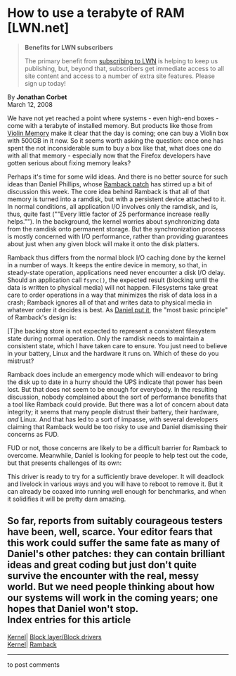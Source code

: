 # How to use a terabyte of RAM [LWN.net]

> **Benefits for LWN subscribers**
> 
> The primary benefit from [subscribing to LWN](/Promo/nst-nag5/subscribe) is helping to keep us publishing, but, beyond that, subscribers get immediate access to all site content and access to a number of extra site features. Please sign up today! 

By **Jonathan Corbet**  
March 12, 2008 

We have not yet reached a point where systems - even high-end boxes - come with a terabyte of installed memory. But products like those from [Violin Memory](http://www.violin-memory.com/) make it clear that the day is coming; one can buy a Violin box with 500GB in it now. So it seems worth asking the question: once one has spent the not inconsiderable sum to buy a box like that, what does one do with all that memory - especially now that the Firefox developers have gotten serious about fixing memory leaks? 

Perhaps it's time for some wild ideas. And there is no better source for such ideas than Daniel Phillips, whose [Ramback patch](http://lwn.net/Articles/272534/) has stirred up a bit of discussion this week. The core idea behind Ramback is that all of that memory is turned into a ramdisk, but with a persistent device attached to it. In normal conditions, all application I/O involves only the ramdisk, and is, thus, quite fast (""Every little factor of 25 performance increase really helps.""). In the background, the kernel worries about synchronizing data from the ramdisk onto permanent storage. But the synchronization process is mostly concerned with I/O performance, rather than providing guarantees about just when any given block will make it onto the disk platters. 

Ramback thus differs from the normal block I/O caching done by the kernel in a number of ways. It keeps the entire device in memory, so that, in steady-state operation, applications need never encounter a disk I/O delay. Should an application call `fsync()`, the expected result (blocking until the data is written to physical media) will not happen. Filesystems take great care to order operations in a way that minimizes the risk of data loss in a crash; Ramback ignores all of that and writes data to physical media in whatever order it decides is best. As [Daniel put it](/Articles/273032/), the "most basic principle" of Ramback's design is: 

[T]he backing store is not expected to represent a consistent filesystem state during normal operation. Only the ramdisk needs to maintain a consistent state, which I have taken care to ensure. You just need to believe in your battery, Linux and the hardware it runs on. Which of these do you mistrust? 

Ramback does include an emergency mode which will endeavor to bring the disk up to date in a hurry should the UPS indicate that power has been lost. But that does not seem to be enough for everybody. In the resulting discussion, nobody complained about the sort of performance benefits that a tool like Ramback could provide. But there was a lot of concern about data integrity; it seems that many people distrust their battery, their hardware, _and_ Linux. And that has led to a sort of impasse, with several developers claiming that Ramback would be too risky to use and Daniel dismissing their concerns as FUD. 

FUD or not, those concerns are likely to be a difficult barrier for Ramback to overcome. Meanwhile, Daniel is looking for people to help test out the code, but that presents challenges of its own: 

This driver is ready to try for a sufficiently brave developer. It will deadlock and livelock in various ways and you will have to reboot to remove it. But it can already be coaxed into running well enough for benchmarks, and when it solidifies it will be pretty darn amazing. 

So far, reports from suitably courageous testers have been, well, scarce. Your editor fears that this work could suffer the same fate as many of Daniel's other patches: they can contain brilliant ideas and great coding but just don't quite survive the encounter with the real, messy world. But we need people thinking about how our systems will work in the coming years; one hopes that Daniel won't stop.  
Index entries for this article  
---  
[Kernel](/Kernel/Index)| [Block layer/Block drivers](/Kernel/Index#Block_layer-Block_drivers)  
[Kernel](/Kernel/Index)| [Ramback](/Kernel/Index#Ramback)  
  


* * *

to post comments 
